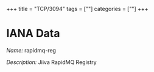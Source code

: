 +++
title = "TCP/3094"
tags = [""]
categories = [""]
+++

# IANA Data

_Name:_ rapidmq-reg

_Description:_ Jiiva RapidMQ Registry

